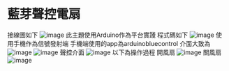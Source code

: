 # 藍芽聲控電扇
接線圖如下
![image](https://github.com/charlie0213/image-and-code/blob/main/%E6%8E%A5%E7%B7%9A%E5%9C%96.jpg)
此主題使用Arduino作為平台實踐
程式碼如下
![image](https://github.com/charlie0213/image-and-code/blob/main/%E7%A8%8B%E5%BC%8F%E7%A2%BC.jpg)
使用手機作為信號發射端
手機端使用的app為arduinobluecontrol
介面大致為
![image](https://github.com/charlie0213/image-and-code/blob/main/44845.jpg)
![image](https://github.com/charlie0213/image-and-code/blob/main/44843.jpg)
聲控介面
![image](https://github.com/charlie0213/image-and-code/blob/main/44844.jpg)
以下為操作過程
開風扇
![image](https://github.com/charlie0213/image-and-code/blob/main/%E9%96%8B%E9%A2%A8%E6%89%87.gif)
關風扇
![image](https://github.com/charlie0213/image-and-code/blob/main/%E9%97%9C%E9%A2%A8%E6%89%87.gif)
